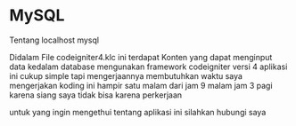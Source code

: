 # MySQL
Tentang localhost mysql

Didalam File codeigniter4.klc ini terdapat Konten yang dapat menginput data kedalam database mengunakan framework codeigniter versi 4 
aplikasi ini cukup simple tapi mengerjaannya membutuhkan waktu saya mengerjakan koding ini hampir satu malam dari jam 9 malam jam 3 pagi karena siang saya tidak bisa karena perkerjaan

untuk yang ingin mengethui tentang aplikasi ini silahkan hubungi saya 
